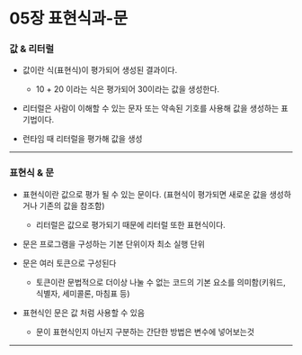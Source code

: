 # 05장 표현식과-문

### 값 & 리터럴 

- 값이란 식(표현식)이 평가되어 생성된 결과이다.
    - 10 + 20 이라는 식은 평가되어 30이라는 값을 생성한다.

- 리터럴은 사람이 이해할 수 있는 문자 또는 약속된 기호를 사용해 값을 생성하는 표기법이다.

- 런타임 때 리터럴을 평가해 값을 생성
---

### 표현식 & 문

- 표현식이란 값으로 평가 될 수 있는 문이다. (표현식이 평가되면 새로운 값을 생성하거나 기존의 값을 참조함)
  - 리터럴은 값으로 평가되기 때문에 리터럴 또한 표현식이다.

- 문은 프로그램을 구성하는 기본 단위이자 최소 실행 단위

- 문은 여러 토큰으로 구성된다
    - 토큰이란 문법적으로 더이상 나눌 수 없는 코드의 기본 요소를 의미함(키워드, 식별자, 세미콜론, 마침표 등)

- 표현식인 문은 값 처럼 사용할 수 있음
    - 문이 표현식인지 아닌지 구분하는 간단한 방법은 변수에 넣어보는것

---
